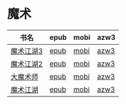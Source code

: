 # 魔术

| 书名 | epub | mobi | azw3 |
| --- | --- | --- | --- |
| [魔术江湖3](http://ct.dalanmei.com/f/31084289-572115278-51a148) | [epub](http://ct.dalanmei.com/f/31084289-572115278-51a148) | [mobi](http://ct.dalanmei.com/f/31084289-571708997-3bca53) | [azw3](http://ct.dalanmei.com/f/31084289-572136837-9f50f1) |
| [魔术江湖2](http://ct.dalanmei.com/f/31084289-572121005-06a795) | [epub](http://ct.dalanmei.com/f/31084289-572121005-06a795) | [mobi](http://ct.dalanmei.com/f/31084289-571638450-9526a7) | [azw3](http://ct.dalanmei.com/f/31084289-572182505-d98fc0) |
| [大魔术师](http://ct.dalanmei.com/f/31084289-572129094-f28d32) | [epub](http://ct.dalanmei.com/f/31084289-572129094-f28d32) | [mobi](http://ct.dalanmei.com/f/31084289-571626972-f45105) | [azw3](http://ct.dalanmei.com/f/31084289-572189048-bb2308) |
| [魔术江湖](http://ct.dalanmei.com/f/31084289-571737617-6e90fd) | [epub](http://ct.dalanmei.com/f/31084289-571737617-6e90fd) | [mobi](http://ct.dalanmei.com/f/31084289-571603698-9eb1f8) | [azw3](http://ct.dalanmei.com/f/31084289-571916691-86d522) |
